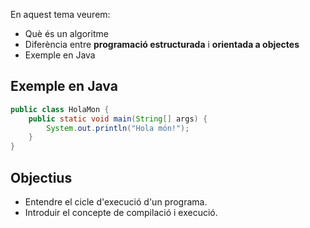 En aquest tema veurem:
- Què és un algoritme
- Diferència entre **programació estructurada** i **orientada a objectes**
- Exemple en Java

## Exemple en Java
```java
public class HolaMon {
    public static void main(String[] args) {
        System.out.println("Hola món!");
    }
}
```

## Objectius
- Entendre el cicle d'execució d'un programa.
- Introduir el concepte de compilació i execució.